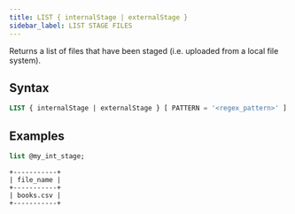 ```yaml
---
title: LIST { internalStage | externalStage }
sidebar_label: LIST STAGE FILES 
---
```


Returns a list of files that have been staged (i.e. uploaded from a local file system).

## Syntax

```sql
LIST { internalStage | externalStage } [ PATTERN = '<regex_pattern>' ]
```

## Examples

```sql title='mysql>'
list @my_int_stage;
```

```text
+-----------+
| file_name |
+-----------+
| books.csv |
+-----------+
```
